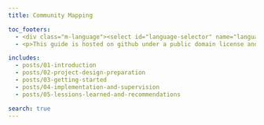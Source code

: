 ```yaml
---
title: Community Mapping

toc_footers:
  - <div class="m-language"><select id="language-selector" name="language"><option value="en" selected>English</option><option value="es">Español</option></select></div>
  - <p>This guide is hosted on github under a public domain license and is welcoming new content and case studies through pull request or issues. The original work is a product of <a target="_blank"  href="https://www.gfdrr.org/opendri">GFDRR OpenDRI</a> in partnership with <a target="_blank" href="https://hotosm.org">HOT</a>.</p>

includes:
  - posts/01-introduction
  - posts/02-project-design-preparation
  - posts/03-getting-started
  - posts/04-implementation-and-supervision
  - posts/05-lessions-learned-and-recommendations

search: true
---
```

